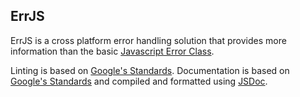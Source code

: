 ## ErrJS

ErrJS is a cross platform error handling solution that provides more information than the basic [Javascript Error Class](https://developer.mozilla.org/en-US/docs/Web/JavaScript/Reference/Global_Objects/Error).

Linting is based on [Google's Standards](https://google.github.io/styleguide/jsguide.html). Documentation is based on [Google's Standards](https://google.github.io/styleguide/jsguide.html) and compiled and formatted using [JSDoc](http://usejsdoc.org/index.html).
